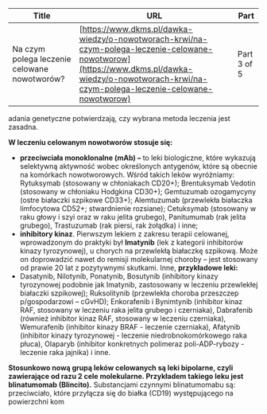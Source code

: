 | **Title**       | **URL**           | **Part**              |
|-----------------|-------------------|-----------------------|
| Na czym polega leczenie celowane nowotworów?         | [https://www.dkms.pl/dawka-wiedzy/o-nowotworach-krwi/na-czym-polega-leczenie-celowane-nowotworow](https://www.dkms.pl/dawka-wiedzy/o-nowotworach-krwi/na-czym-polega-leczenie-celowane-nowotworow)    | Part 3 of 5          |

adania genetyczne potwierdzają, czy wybrana metoda leczenia jest zasadna.


**W leczeniu celowanym nowotworów stosuje się:**


* **przeciwciała monoklonalne (mAb) –** to leki biologiczne, które wykazują selektywną aktywność wobec określonych antygenów, które są obecnie na komórkach nowotworowych. Wśród takich leków wyróżniamy: Rytuksymab (stosowany w chłoniakach CD20\+); Brentuksymab Vedotin (stosowany w chłoniaku Hodgkina CD30\+); Gemtuzumab ozogamycyny (ostre białaczki szpikowe CD33\+); Alemtuzumab (przewlekła białaczka limfocytowa CD52\+; stwardnienie rozsiane); Cetuksymab (stosowany w raku głowy i szyi oraz w raku jelita grubego), Panitumumab (rak jelita grubego), Trastuzumab (rak piersi, rak żołądka) i inne;
* **inhibitory kinaz**. Pierwszym lekiem z zakresu terapii celowanej, wprowadzonym do praktyki był **Imatynib** (lek z kategorii inhibitorów kinazy tyrozynowej), u chorych na przewlekłą białaczkę szpikową. Może on doprowadzić nawet do remisji molekularnej choroby – jest stosowany od prawie 20 lat z pozytywnymi skutkami. Inne, **przykładowe leki:**
* Dasatynib, Nilotynib, Ponatynib, Bosutynib (inhibitory kinazy tyrozynowej podobnie jak Imatynib, zastosowany w leczeniu przewlekłej białaczki szpikowej); Ruksolitynib (przewlekła choroba przeszczep p/gospodarzowi – cGvHD); Enkorafenib i Bynimtynib (inhibitor kinaz RAF, stosowany w leczeniu raka jelita grubego i czerniaka), Dabrafenib (również inhibitor kinaz RAF, stosowany w leczeniu czerniaka), Wemurafenib (inhibitor kinazy BRAF \- leczenie czerniaka), Afatynib (inhibitor kinazy tyrozynowej \- leczenie niedrobnokomórkowego raka płuca), Olaparyb (inhibitor konkretnych polimeraz poli\-ADP\-rybozy \- leczenie raka jajnika) i inne.


**Stosunkowo nową grupą leków celowanych są leki bipolarne, czyli zawierające od razu 2 cele molekularne. Przykładem takiego leku jest blinatumomab (Blincito).** Substancjami czynnymi blinatumomabu są: przeciwciało, które przyłącza się do białka (CD19\) występującego na powierzchni kom